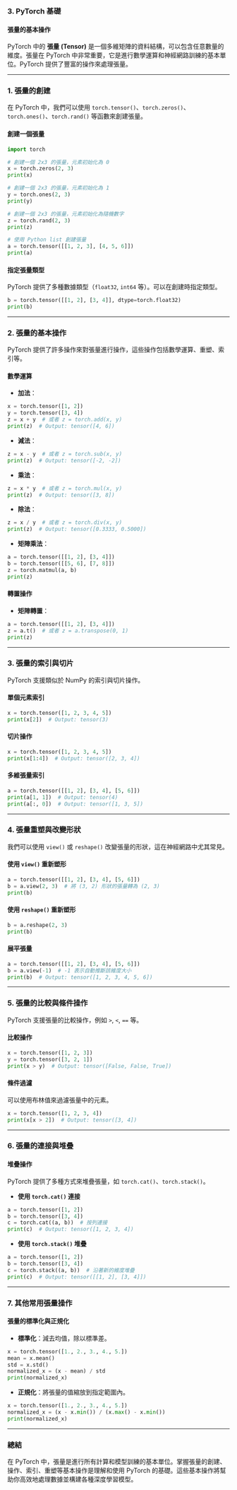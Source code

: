### **3. PyTorch 基礎**
#### **張量的基本操作**

PyTorch 中的 **張量 (Tensor)** 是一個多維矩陣的資料結構，可以包含任意數量的維度。張量在 PyTorch 中非常重要，它是進行數學運算和神經網路訓練的基本單位。PyTorch 提供了豐富的操作來處理張量。

---

### **1. 張量的創建**

在 PyTorch 中，我們可以使用 `torch.tensor()`、`torch.zeros()`、`torch.ones()`、`torch.rand()` 等函數來創建張量。

#### **創建一個張量**
```python
import torch

# 創建一個 2x3 的張量，元素初始化為 0
x = torch.zeros(2, 3)
print(x)

# 創建一個 2x3 的張量，元素初始化為 1
y = torch.ones(2, 3)
print(y)

# 創建一個 2x3 的張量，元素初始化為隨機數字
z = torch.rand(2, 3)
print(z)

# 使用 Python list 創建張量
a = torch.tensor([[1, 2, 3], [4, 5, 6]])
print(a)
```

#### **指定張量類型**
PyTorch 提供了多種數據類型（`float32`, `int64` 等）。可以在創建時指定類型。
```python
b = torch.tensor([[1, 2], [3, 4]], dtype=torch.float32)
print(b)
```

---

### **2. 張量的基本操作**

PyTorch 提供了許多操作來對張量進行操作，這些操作包括數學運算、重塑、索引等。

#### **數學運算**
- **加法**：
```python
x = torch.tensor([1, 2])
y = torch.tensor([3, 4])
z = x + y  # 或者 z = torch.add(x, y)
print(z)  # Output: tensor([4, 6])
```

- **減法**：
```python
z = x - y  # 或者 z = torch.sub(x, y)
print(z)  # Output: tensor([-2, -2])
```

- **乘法**：
```python
z = x * y  # 或者 z = torch.mul(x, y)
print(z)  # Output: tensor([3, 8])
```

- **除法**：
```python
z = x / y  # 或者 z = torch.div(x, y)
print(z)  # Output: tensor([0.3333, 0.5000])
```

- **矩陣乘法**：
```python
a = torch.tensor([[1, 2], [3, 4]])
b = torch.tensor([[5, 6], [7, 8]])
z = torch.matmul(a, b)
print(z)
```

#### **轉置操作**
- **矩陣轉置**：
```python
a = torch.tensor([[1, 2], [3, 4]])
z = a.t()  # 或者 z = a.transpose(0, 1)
print(z)
```

---

### **3. 張量的索引與切片**

PyTorch 支援類似於 NumPy 的索引與切片操作。

#### **單個元素索引**
```python
x = torch.tensor([1, 2, 3, 4, 5])
print(x[2])  # Output: tensor(3)
```

#### **切片操作**
```python
x = torch.tensor([1, 2, 3, 4, 5])
print(x[1:4])  # Output: tensor([2, 3, 4])
```

#### **多維張量索引**
```python
a = torch.tensor([[1, 2], [3, 4], [5, 6]])
print(a[1, 1])  # Output: tensor(4)
print(a[:, 0])  # Output: tensor([1, 3, 5])
```

---

### **4. 張量重塑與改變形狀**

我們可以使用 `view()` 或 `reshape()` 改變張量的形狀，這在神經網路中尤其常見。

#### **使用 `view()` 重新塑形**
```python
a = torch.tensor([[1, 2], [3, 4], [5, 6]])
b = a.view(2, 3)  # 將 (3, 2) 形狀的張量轉為 (2, 3)
print(b)
```

#### **使用 `reshape()` 重新塑形**
```python
b = a.reshape(2, 3)
print(b)
```

#### **展平張量**
```python
a = torch.tensor([[1, 2], [3, 4], [5, 6]])
b = a.view(-1)  # -1 表示自動推斷該維度大小
print(b)  # Output: tensor([1, 2, 3, 4, 5, 6])
```

---

### **5. 張量的比較與條件操作**

PyTorch 支援張量的比較操作，例如 `>`, `<`, `==` 等。

#### **比較操作**
```python
x = torch.tensor([1, 2, 3])
y = torch.tensor([3, 2, 1])
print(x > y)  # Output: tensor([False, False, True])
```

#### **條件過濾**
可以使用布林值來過濾張量中的元素。
```python
x = torch.tensor([1, 2, 3, 4])
print(x[x > 2])  # Output: tensor([3, 4])
```

---

### **6. 張量的連接與堆疊**

#### **堆疊操作**
PyTorch 提供了多種方式來堆疊張量，如 `torch.cat()`、`torch.stack()`。

- **使用 `torch.cat()` 連接**
```python
a = torch.tensor([1, 2])
b = torch.tensor([3, 4])
c = torch.cat((a, b))  # 按列連接
print(c)  # Output: tensor([1, 2, 3, 4])
```

- **使用 `torch.stack()` 堆疊**
```python
a = torch.tensor([1, 2])
b = torch.tensor([3, 4])
c = torch.stack((a, b))  # 沿著新的維度堆疊
print(c)  # Output: tensor([[1, 2], [3, 4]])
```

---

### **7. 其他常用張量操作**

#### **張量的標準化與正規化**

- **標準化**：減去均值，除以標準差。
```python
x = torch.tensor([1., 2., 3., 4., 5.])
mean = x.mean()
std = x.std()
normalized_x = (x - mean) / std
print(normalized_x)
```

- **正規化**：將張量的值縮放到指定範圍內。
```python
x = torch.tensor([1., 2., 3., 4., 5.])
normalized_x = (x - x.min()) / (x.max() - x.min())
print(normalized_x)
```

---

### **總結**

在 PyTorch 中，張量是進行所有計算和模型訓練的基本單位。掌握張量的創建、操作、索引、重塑等基本操作是理解和使用 PyTorch 的基礎。這些基本操作將幫助你高效地處理數據並構建各種深度學習模型。
